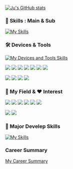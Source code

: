 [![Ju's GitHub stats](https://github-readme-stats-sigma-five.vercel.app/api?username=Pensive-dev&show_icons=true&count_private=true)](https://github.com/Pensive-dev/github-readme-stats)

### 💪 Skills : Main & Sub
[![My Skills](https://skillicons.dev/icons?i=cs,unity,unreal,java,py&perline=3)](https://skillicons.dev)

### 🛠️ Devices & Tools
[![My Devices and Tools Skills](https://skillicons.dev/icons?i=windows,androidstudio,apple,visualstudio,vscode,github,gitlab,figma)](https://skillicons.dev)

<p>
    <img src="https://img.shields.io/badge/Hololens-00BFFF?style=flat-square"/>
    <img src="https://img.shields.io/badge/PicoVR-%23000000?style=flat-square"/>
    <img src="https://img.shields.io/badge/GearVR-%23091b3b?style=flat-square"/>
    <img src="https://img.shields.io/badge/CardboardVR-%23f7991e?style=flat-square&logo=googlecardboard&logoColor=white"/>
    <img src="https://img.shields.io/badge/Odyssey%20VR-%23050147?style=flat-square"/>
    <img src="https://img.shields.io/badge/ARCORE-8181F7?style=flat-square"/>
    <img src="https://img.shields.io/badge/ARKit-0080FF?style=flat-square"/>
</p>
<p>
    <img src="https://img.shields.io/badge/-TortoiseSVN-%231287B1?style=flat-square"/>
    <img src="https://img.shields.io/badge/-Mantis Bug Tracker-%23088A08?style=flat-square&logoColor=white"/>
    <img src="https://img.shields.io/badge/Slack-4A154B?style=flat-square&logo=Slack&logoColor=white"/>
    <img src="https://img.shields.io/badge/Jira-0052CC?style=flat-square&logo=Jira&logoColor=white"/>
</p>

### 🏢 My Field & ❤️ Interest
<p>
    <img src="https://img.shields.io/badge/-Editor-2E64FE?style=flat-square"/>
    <img src="https://img.shields.io/badge/-AR-00badb?style=flat-square"/>
    <img src="https://img.shields.io/badge/-VR-1b6600?style=flat-square"/>
    <img src="https://img.shields.io/badge/-XR-003d66?style=flat-square"/>
    <img src="https://img.shields.io/badge/-Metaverse-9F81F7?style=flat-square"/>
    <img src="https://img.shields.io/badge/-Automation-%23ff7e70?style=flat-square"/>
</p>
<p>
    <img src="https://img.shields.io/badge/-Digital Twin-5FB404?style=flat-square"/>
    <img src="https://img.shields.io/badge/-SDK-DD0B78?style=flat-square"/>

</p>

### 🏫 Major Develep Skills
[![My Skills](https://skillicons.dev/icons?i=html,css,mysql)](https://skillicons.dev)

### Career Summary
[My Career Summary](https://github.com/Pensive-dev/Pensive-dev/issues/4)
